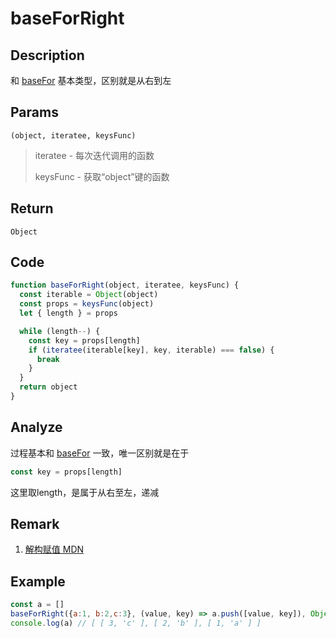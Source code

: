 # baseForRight 

## Description 
和 [baseFor](./baseFor.md) 基本类型，区别就是从右到左
## Params
`(object, iteratee, keysFunc)`
>
> iteratee - 每次迭代调用的函数
>
> keysFunc - 获取“object”键的函数
>
>

## Return
`Object`

## Code
```js
function baseForRight(object, iteratee, keysFunc) {
  const iterable = Object(object)
  const props = keysFunc(object)
  let { length } = props

  while (length--) {
    const key = props[length]
    if (iteratee(iterable[key], key, iterable) === false) {
      break
    }
  }
  return object
}

```

## Analyze
过程基本和 [baseFor](./baseFor.md) 一致，唯一区别就是在于

```js
const key = props[length]
```

这里取length，是属于从右至左，递减
## Remark
1. [解构赋值 MDN](https://developer.mozilla.org/zh-CN/docs/Web/JavaScript/Reference/Operators/Destructuring_assignment)
## Example
```js
const a = []
baseForRight({a:1, b:2,c:3}, (value, key) => a.push([value, key]), Object.keys)
console.log(a) // [ [ 3, 'c' ], [ 2, 'b' ], [ 1, 'a' ] ]
```
